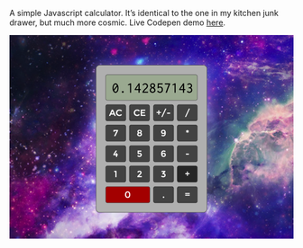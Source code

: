 A simple Javascript calculator. It’s identical to the one in my kitchen junk drawer, but much more cosmic. Live Codepen demo <a href="http://codepen.io/terryoshea/full/BLXgxY/">here</a>. 

![Calculator picture](jscalculator.png)